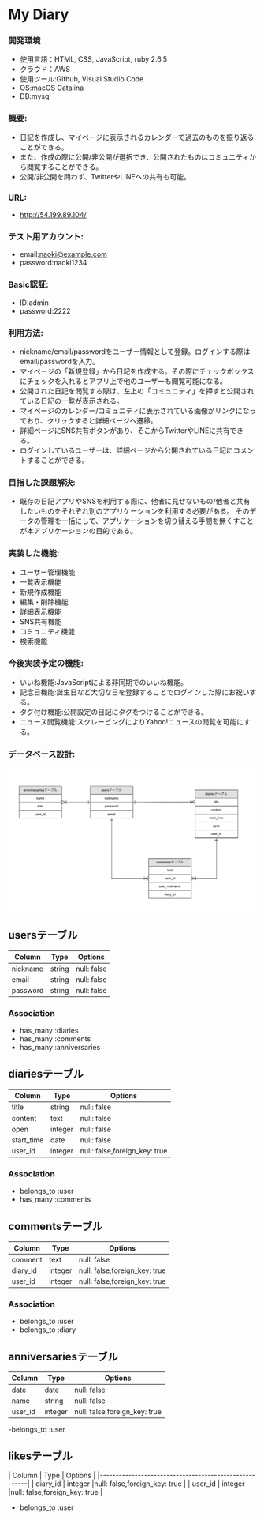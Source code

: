 # My Diary

### 開発環境
* 使用言語：HTML, CSS, JavaScript, ruby 2.6.5
* クラウド：AWS
* 使用ツール:Github, Visual Studio Code 
* OS:macOS Catalina
* DB:mysql

### 概要:
* 日記を作成し、マイページに表示されるカレンダーで過去のものを振り返ることができる。
* また、作成の際に公開/非公開が選択でき、公開されたものはコミュニティから閲覧することができる。
* 公開/非公開を問わず、TwitterやLINEへの共有も可能。

### URL: 
* http://54.199.89.104/

### テスト用アカウント:
* email:naoki@example.com
* password:naoki1234

### Basic認証:
* ID:admin
* password:2222

### 利用方法:
* nickname/email/passwordをユーザー情報として登録。ログインする際はemail/passwordを入力。
* マイページの「新規登録」から日記を作成する。その際にチェックボックスにチェックを入れるとアプリ上で他のユーザーも閲覧可能になる。
* 公開された日記を閲覧する際は、左上の「コミュニティ」を押すと公開されている日記の一覧が表示される。
* マイページのカレンダー/コミュニティに表示されている画像がリンクになっており、クリックすると詳細ページへ遷移。
* 詳細ページにSNS共有ボタンがあり、そこからTwitterやLINEに共有できる。
* ログインしているユーザーは、詳細ページから公開されている日記にコメントすることができる。

### 目指した課題解決:
* 既存の日記アプリやSNSを利用する際に、他者に見せないもの/他者と共有したいものをそれぞれ別のアプリケーションを利用する必要がある。
  そのデータの管理を一括にして、アプリケーションを切り替える手間を無くすことが本アプリケーションの目的である。

### 実装した機能:
* ユーザー管理機能
* 一覧表示機能
* 新規作成機能
* 編集・削除機能
* 詳細表示機能
* SNS共有機能
* コミュニティ機能
* 検索機能

### 今後実装予定の機能:
* いいね機能:JavaScriptによる非同期でのいいね機能。
* 記念日機能:誕生日など大切な日を登録することでログインした際にお祝いする。
* タグ付け機能:公開設定の日記にタグをつけることができる。
* ニュース閲覧機能:スクレーピングによりYahoo!ニュースの閲覧を可能にする。

### データベース設計:
![ER図](/app/assets/images/my-diary-ER.png "ER図")

## usersテーブル
| Column           | Type        | Options    |
|------------------|-------------|------------|
| nickname         | string      |null: false |
| email            | string      |null: false |
| password         | string      |null: false |

### Association
- has_many :diaries
- has_many :comments
- has_many :anniversaries

## diariesテーブル
| Column          | Type        | Options                      |
|-----------------|-------------|------------------------------|
| title           | string      |null: false                   |
| content         | text        |null: false                   |
| open            | integer     |null: false                   |
| start_time      | date        |null: false                   |
| user_id         | integer     |null: false,foreign_key: true |

### Association
- belongs_to :user
- has_many :comments

## commentsテーブル
| Column   | Type    | Options                      |
|----------|---------|------------------------------|
| comment  | text    |null: false                   |
| diary_id | integer |null: false,foreign_key: true |
| user_id  | integer |null: false,foreign_key: true |

### Association
- belongs_to :user
- belongs_to :diary

## anniversariesテーブル
| Column       | Type    | Options                      |
|--------------|---------|------------------------------|
| date         | date    |null: false                   |
| name         | string  |null: false                   |
| user_id      | integer |null: false,foreign_key: true |


-belongs_to :user

## likesテーブル
| Column       | Type    | Options                      |
|-------------------------------------------------------|
| diary_id     | integer |null: false,foreign_key: true |
| user_id      | integer |null: false,foreign_key: true |



- belongs_to :user

